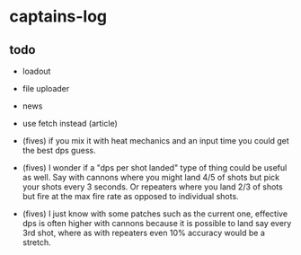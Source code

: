 # captains-log

## todo

* loadout
* file uploader
* news
* use fetch instead (article)


* (fives) if you mix it with heat mechanics and an input time you could get the best dps guess.
* (fives) I wonder if a "dps per shot landed" type of thing could be useful as well. Say with cannons where you might land 4/5 of shots but pick your shots every 3 seconds. Or repeaters where you land 2/3 of shots but fire at the max fire rate as opposed to individual shots.
* (fives) I just know with some patches such as the current one, effective dps is often higher with cannons because it is possible to land say every 3rd shot, where as with repeaters even 10% accuracy would be a stretch.
